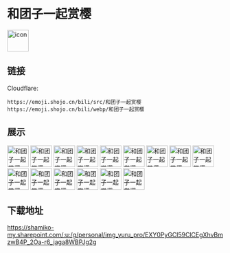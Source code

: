 # 和团子一起赏樱
<img src="https://emoji.shojo.cn/bili/src/和团子一起赏樱/icon.png" width="50" height="50" alt="icon">

## 链接
Cloudflare:
```
https://emoji.shojo.cn/bili/src/和团子一起赏樱
https://emoji.shojo.cn/bili/webp/和团子一起赏樱
```
## 展示
<img src="https://emoji.shojo.cn/bili/src/和团子一起赏樱/和团子一起赏樱-什么.png" width="50" height="50" alt="和团子一起赏樱-什么">
<img src="https://emoji.shojo.cn/bili/src/和团子一起赏樱/和团子一起赏樱-你好呀.png" width="50" height="50" alt="和团子一起赏樱-你好呀">
<img src="https://emoji.shojo.cn/bili/src/和团子一起赏樱/和团子一起赏樱-来啰.png" width="50" height="50" alt="和团子一起赏樱-来啰">
<img src="https://emoji.shojo.cn/bili/src/和团子一起赏樱/和团子一起赏樱-哈哈哈.png" width="50" height="50" alt="和团子一起赏樱-哈哈哈">
<img src="https://emoji.shojo.cn/bili/src/和团子一起赏樱/和团子一起赏樱-好困.png" width="50" height="50" alt="和团子一起赏樱-好困">
<img src="https://emoji.shojo.cn/bili/src/和团子一起赏樱/和团子一起赏樱-干饭.png" width="50" height="50" alt="和团子一起赏樱-干饭">
<img src="https://emoji.shojo.cn/bili/src/和团子一起赏樱/和团子一起赏樱-欢迎.png" width="50" height="50" alt="和团子一起赏樱-欢迎">
<img src="https://emoji.shojo.cn/bili/src/和团子一起赏樱/和团子一起赏樱-嗯嗯.png" width="50" height="50" alt="和团子一起赏樱-嗯嗯">
<img src="https://emoji.shojo.cn/bili/src/和团子一起赏樱/和团子一起赏樱-哇哦.png" width="50" height="50" alt="和团子一起赏樱-哇哦">
<img src="https://emoji.shojo.cn/bili/src/和团子一起赏樱/和团子一起赏樱-抱抱.png" width="50" height="50" alt="和团子一起赏樱-抱抱">
<img src="https://emoji.shojo.cn/bili/src/和团子一起赏樱/和团子一起赏樱-睡了.png" width="50" height="50" alt="和团子一起赏樱-睡了">
<img src="https://emoji.shojo.cn/bili/src/和团子一起赏樱/和团子一起赏樱-安逸.png" width="50" height="50" alt="和团子一起赏樱-安逸">
<img src="https://emoji.shojo.cn/bili/src/和团子一起赏樱/和团子一起赏樱-OK.png" width="50" height="50" alt="和团子一起赏樱-OK">
<img src="https://emoji.shojo.cn/bili/src/和团子一起赏樱/和团子一起赏樱-好耶.png" width="50" height="50" alt="和团子一起赏樱-好耶">
<img src="https://emoji.shojo.cn/bili/src/和团子一起赏樱/和团子一起赏樱-冒出.png" width="50" height="50" alt="和团子一起赏樱-冒出">

## 下载地址

https://shamiko-my.sharepoint.com/:u:/g/personal/img_yuru_pro/EXY0PyGCl59ClCEgXhvBmzwB4P_2Oa-r6_jaga8WBPJg2g